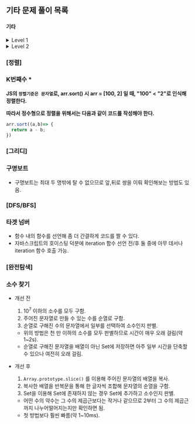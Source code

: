 ## 기타 문제 풀이 목록



#### 기타

<details>
  <summary>Level 1</summary>
  <table>
    <tr>
      <th>TO DO</th>
      <th>DOING</th>
      <th>DONE</th>
    </tr>
    <tr>
      <td></td>
      <td></td>
      <td>
        <ul>
          <li>[해시] 완주하지 못한 선수</li>
          <li>[완전탐색] 모의고사</li>
          <li><strong>[정렬] K번째 수</strong></li>
          <li>[그리디] 체육복</li>
        </ul>
      </td>
    </tr>
  </table>
</details>

<details>
  <summary>Level 2</summary>
  <table>
    <tr>
      <th>TO DO</th>
      <th>DOING</th>
      <th>DONE</th>
    </tr>
    <tr>
      <td></td>
      <td></td>
      <td>
        <ul>
          <li>[스택/큐] 프린터 (C++)</li>
          <li>[스택/큐] 기능개발</li>
          <li>[스택/큐] 탑</li>
          <li>[스택/큐] 다리를 지나는 트럭</li>
          <li>[정렬] 가장 큰 수</li>
          <li>[그리디] 구명보트</li>
          <li>[DFS/BFS] 타겟 넘버</li>
          <li><strong>[완전탐색] 소수 찾기</strong></li>
          <li>[완전탐색] 카펫</li>
          <li>[스택/큐] 쇠막대기</li>
          <li>[정렬] H-Index</li>
          <li>[해시] 위장</li>
        </ul>
      </td>
    </tr>
  </table>
</details>



### [정렬]

### K번째수 *

**JS의 `정렬기준은 문자열`로, arr.sort() 시 arr = [100, 2] 일 때, "100" < "2"로 인식해 정렬한다.**

**따라서 정수형으로 정렬을 위해서는 다음과 같이 코드를 작성해야 한다.**

```javascript
arr.sort((a,b)=> {
  return a - b;
})
```



### [그리디]

### 구명보트

* 구명보트는 최대 두 명밖에 탈 수 없으므로 앞,뒤로 쌍을 이뤄 확인해보는 방법도 있음.



### [DFS/BFS]

### 타겟 넘버

- 함수 내의 함수를 선언해 좀 더 간결하게 코드를 짤 수 있다.
- 자바스크립트의 호이스팅 덕분에 iteration 함수 선언 전/후 둘 중에 아무 데서나 iteration 함수 호출 가능.



### [완전탐색]

### 소수 찾기

- 개선 전

  1. 10<sup>7</sup> 이하의 소수를 모두 구함.
  2. 주어진 문자열로 만들 수 있는 수를 순열로 구함.
  3. 순열로 구해진 수의 문자열에서 일부를 선택하여 소수인지 판별.

  - 위의 방법은 천 만 이하의 소수를 모두 판별하므로 시간이 매우 오래 걸림(약 1~2s).
  - 순열로 구해진 문자열을 배열이 아닌 Set에 저장하면 아주 일부 시간을 단축할 수 있으나 여전히 오래 걸림.

- 개선 후

  1. `Array.prototype.slice()` 를 이용해 주어진 문자열의 배열을 복사.
  2. 복사한 배열을 반복문을 통해 한 글자씩 조합해 문자열의 순열을 구함.
  3. Set을 이용해 Set에 존재하지 않는 경우 Set에 추가하고 소수인지 판별.

  - 어떤 수의 약수는 그 수의 제곱근보다는 작거나 같으므로 2부터 그 수의 제곱근까지 나누어떨어지는지만 확인하면 됨.
  - 첫 방법보다 훨씬 빠름(약 1~10ms).